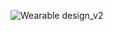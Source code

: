 ![Wearable design_v2](https://github.com/user-attachments/assets/b5edc27d-7b12-43ad-a27e-6ea2e346c4d1)
